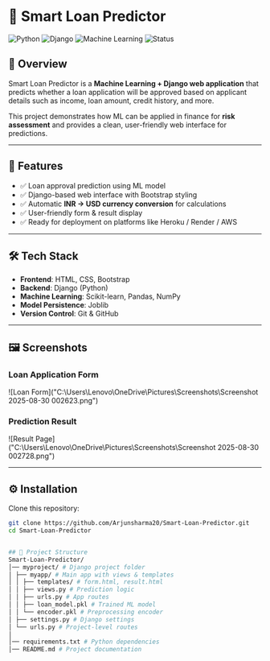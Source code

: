 # 🏦 Smart Loan Predictor  

![Python](https://img.shields.io/badge/Python-3.11-blue)
![Django](https://img.shields.io/badge/Django-5.0-green)
![Machine Learning](https://img.shields.io/badge/ML-ScikitLearn-orange)
![Status](https://img.shields.io/badge/Status-Active-brightgreen)

## 📌 Overview  

Smart Loan Predictor is a **Machine Learning + Django web application** that predicts whether a loan application will be approved based on applicant details such as income, loan amount, credit history, and more.  

This project demonstrates how ML can be applied in finance for **risk assessment** and provides a clean, user-friendly web interface for predictions.  

---

## 🚀 Features  
- ✅ Loan approval prediction using ML model  
- ✅ Django-based web interface with Bootstrap styling  
- ✅ Automatic **INR → USD currency conversion** for calculations  
- ✅ User-friendly form & result display  
- ✅ Ready for deployment on platforms like Heroku / Render / AWS  

---

## 🛠️ Tech Stack  
- **Frontend**: HTML, CSS, Bootstrap  
- **Backend**: Django (Python)  
- **Machine Learning**: Scikit-learn, Pandas, NumPy  
- **Model Persistence**: Joblib  
- **Version Control**: Git & GitHub  

---


## 🖼️ Screenshots  

### Loan Application Form  
![Loan Form]("C:\Users\Lenovo\OneDrive\Pictures\Screenshots\Screenshot 2025-08-30 002623.png")

### Prediction Result  
![Result Page]("C:\Users\Lenovo\OneDrive\Pictures\Screenshots\Screenshot 2025-08-30 002728.png")

---

## ⚙️ Installation  

Clone this repository:  
```bash
git clone https://github.com/Arjunsharma20/Smart-Loan-Predictor.git
cd Smart-Loan-Predictor


## 📂 Project Structure  
Smart-Loan-Predictor/
│── myproject/ # Django project folder
│ ├── myapp/ # Main app with views & templates
│ │ ├── templates/ # form.html, result.html
│ │ ├── views.py # Prediction logic
│ │ ├── urls.py # App routes
│ │ ├── loan_model.pkl # Trained ML model
│ │ └── encoder.pkl # Preprocessing encoder
│ ├── settings.py # Django settings
│ └── urls.py # Project-level routes
│
│── requirements.txt # Python dependencies
│── README.md # Project documentation
